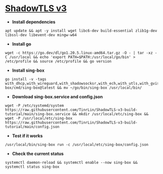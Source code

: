 # [ShadowTLS v3](https://github.com/ihciah/shadow-tls/tree/master)
- **Install dependencies**
```
apt update && apt -y install wget libc6-dev build-essential zlib1g-dev libssl-dev libevent-dev mingw-w64
```
- **Install go**
```
wget -c https://go.dev/dl/go1.20.5.linux-amd64.tar.gz -O - | tar -xz -C /usr/local && echo 'export PATH=$PATH:/usr/local/go/bin' > /etc/profile && source /etc/profile && go version 
```
- **Install sing-box**
```
go install -v -tags with_dhcp,with_wireguard,with_shadowsocksr,with_ech,with_utls,with_gvisor,with_clash_api,with_lwip,github.com/sagernet/sing-box/cmd/sing-box@latest && mv ~/go/bin/sing-box /usr/local/bin/
```
- **Download sing-box.service and config.json**
```
wget -P /etc/systemd/system https://raw.githubusercontent.com/TinrLin/ShadowTLS-v3-build-tutorial/main/sing-box.service && mkdir /usr/local/etc/sing-box && wget -P /usr/local/etc/sing-box https://raw.githubusercontent.com/TinrLin/ShadowTLS-v3-build-tutorial/main/config.json
```
- **Test if it works**
```
/usr/local/bin/sing-box run -c /usr/local/etc/sing-box/config.json
```
- **Check the current status**
```
systemctl daemon-reload && systemctl enable --now sing-box && systemctl status sing-box
